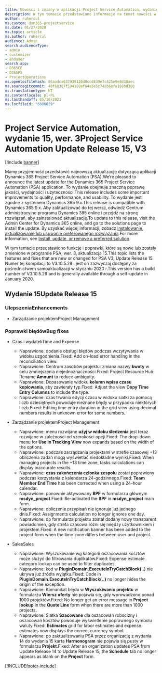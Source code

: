 ```yaml
---
title: Nowości i zmiany w aplikacji Project Service Automation, wydanie 15, wer. 3
description: W tym temacie przedstawiono informacje na temat nowości w aktualizacji usługi Project Service Automation, wydanie 15, wer. 3.
author: ruhercul
ms.custom: dyn365-projectservice
ms.date: 01/27/2020
ms.topic: article
ms.author: ruhercul
audience: Admin
search.audienceType:
- admin
- customizer
- enduser
search.app:
- D365CE
- D365PS
- ProjectOperations
ms.openlocfilehash: 86aadca637939120d0ccd839e7c425e9e8d38aec
ms.sourcegitcommit: 40f68387f594180af64a5e5c748b6efa188bd300
ms.translationtype: HT
ms.contentlocale: pl-PL
ms.lasthandoff: 05/10/2021
ms.locfileid: "6006839"
---
```

# <a name="project-service-automation-update-release-15-v3"></a><span data-ttu-id="a57ac-103">Project Service Automation, wydanie 15, wer. 3</span><span class="sxs-lookup"><span data-stu-id="a57ac-103">Project Service Automation Update Release 15, V3</span></span>

[!include [banner](../includes/psa-now-project-operations.md)]

<span data-ttu-id="a57ac-104">Mamy przyjemność przedstawić najnowszą aktualizację dotyczącą aplikacji Dynamics 365 Project Service Automation (PSA).</span><span class="sxs-lookup"><span data-stu-id="a57ac-104">We’re pleased to announce the latest update for the Dynamics 365 Project Service Automation (PSA) application.</span></span> <span data-ttu-id="a57ac-105">To wydanie obejmuje znaczną poprawę jakości, wydajności i użyteczności.</span><span class="sxs-lookup"><span data-stu-id="a57ac-105">This release includes some important improvements to quality, performance, and usability.</span></span> <span data-ttu-id="a57ac-106">To wydanie jest zgodne z systemem Dynamics 365 9.x.</span><span class="sxs-lookup"><span data-stu-id="a57ac-106">This release is compatible with Dynamics 365 9.x.</span></span> <span data-ttu-id="a57ac-107">Aby zaktualizować do tej wersji, odwiedź Centrum administracyjne programu Dynamics 365 online i przejdź na stronę rozwiązań, aby zainstalować aktualizację.</span><span class="sxs-lookup"><span data-stu-id="a57ac-107">To update to this release, visit the Admin Center for Dynamics 365 online, and go to the solutions page to install the update.</span></span> <span data-ttu-id="a57ac-108">By uzyskać więcej informacji, zobacz [Instalowanie, aktualizowanie lub usuwanie preferowanego rozwiązania](/power-platform/admin/install-remove-preferred-solution).</span><span class="sxs-lookup"><span data-stu-id="a57ac-108">For more information, see [Install, update, or remove a preferred solution](/power-platform/admin/install-remove-preferred-solution).</span></span>

<span data-ttu-id="a57ac-109">W tym temacie przedstawiono funkcje i poprawki, które są nowe lub zostały zmienione w programie PSA, wer. 3, aktualizacja 15.</span><span class="sxs-lookup"><span data-stu-id="a57ac-109">This topic lists the features and fixes that are new or changed for PSA V3, Update Release 15.</span></span> <span data-ttu-id="a57ac-110">Numer tej kompilacji to V3.10.5.28 i jest on zazwyczaj dostępny za pośrednictwem samoaktualizacji w styczniu 2020 r.</span><span class="sxs-lookup"><span data-stu-id="a57ac-110">This version has a build number of V3.10.5.28 and is generally available through a self-update in January 2020.</span></span>

## <a name="update-release-15"></a><span data-ttu-id="a57ac-111">Wydanie 15</span><span class="sxs-lookup"><span data-stu-id="a57ac-111">Update Release 15</span></span> 

### <a name="enhancements"></a><span data-ttu-id="a57ac-112">Ulepszenia</span><span class="sxs-lookup"><span data-stu-id="a57ac-112">Enhancements</span></span>

- <span data-ttu-id="a57ac-113">Zarządzanie projektem</span><span class="sxs-lookup"><span data-stu-id="a57ac-113">Project Management</span></span>

### <a name="bug-fixes"></a><span data-ttu-id="a57ac-114">Poprawki błędów</span><span class="sxs-lookup"><span data-stu-id="a57ac-114">Bug fixes</span></span>

- <span data-ttu-id="a57ac-115">Czas i wydatek</span><span class="sxs-lookup"><span data-stu-id="a57ac-115">Time and Expense</span></span>

  - <span data-ttu-id="a57ac-116">Naprawione: dodanie obsługi błędów podczas wczytywania w widoku uzgodnienia.</span><span class="sxs-lookup"><span data-stu-id="a57ac-116">Fixed: Add on-load error handling in the reconciliation view.</span></span>
  - <span data-ttu-id="a57ac-117">Naprawione: Centrum zasobów projektu: zmiana nazwy **kwoty** w celu zmniejszenia niejednoznaczności.</span><span class="sxs-lookup"><span data-stu-id="a57ac-117">Fixed: Project Resource Hub: Rename **Amount** to reduce ambiguity.</span></span>
  - <span data-ttu-id="a57ac-118">Naprawione: Dopasowanie widoku **kolumn wpisu czasu kopiowania**, aby zawierały typ.</span><span class="sxs-lookup"><span data-stu-id="a57ac-118">Fixed: Adjust the view **Copy Time Entry Columns** to include the type.</span></span>
  - <span data-ttu-id="a57ac-119">Naprawione: czas trwania edycji czasu w widoku siatki za pomocą liczb dziesiętnych powoduje nieznane błędy w przypadku niektórych liczb.</span><span class="sxs-lookup"><span data-stu-id="a57ac-119">Fixed: Editing time entry duration in the grid view using decimal numbers results in unknown error for some numbers.</span></span>

- <span data-ttu-id="a57ac-120">Zarządzanie projektem</span><span class="sxs-lookup"><span data-stu-id="a57ac-120">Project Management</span></span>

  - <span data-ttu-id="a57ac-121">Naprawione: menu rozwijane **użyj w widoku śledzenia** jest teraz rozwijane w zależności od szerokości opcji.</span><span class="sxs-lookup"><span data-stu-id="a57ac-121">Fixed: The drop-down menu for **Use in Tracking View** now expands based on the width of the options.</span></span>
  - <span data-ttu-id="a57ac-122">Naprawione: podczas zarządzania projektami w strefie czasowej +13 obliczenia zadań mogą wyświetlać niedokładne wyniki.</span><span class="sxs-lookup"><span data-stu-id="a57ac-122">Fixed: When managing projects in the +13 time zone, tasks calculations can display inaccurate results.</span></span>
  - <span data-ttu-id="a57ac-123">Naprawione: **czas zakończenia członka zespołu** został poprawiony podczas korzystania z kalendarza 24-godzinnego.</span><span class="sxs-lookup"><span data-stu-id="a57ac-123">Fixed: **Team Member End Time** has been corrected when using a 24-hour calendar.</span></span>
  - <span data-ttu-id="a57ac-124">Naprawione: ponownie aktywowany **BPF** w formularzu głównym **msdyn_project**.</span><span class="sxs-lookup"><span data-stu-id="a57ac-124">Fixed: Re-activated the **BPF** in **msdyn_project** main form.</span></span>
  - <span data-ttu-id="a57ac-125">Naprawione: obliczenie przypisań nie ignoruje już jednego dnia.</span><span class="sxs-lookup"><span data-stu-id="a57ac-125">Fixed: Assignments calculation no longer ignores one day.</span></span>
  - <span data-ttu-id="a57ac-126">Naprawione: do formularza projektu został dodany nowy transparent powiadomień, gdy strefa czasowa różni się między użytkownikiem i projektem.</span><span class="sxs-lookup"><span data-stu-id="a57ac-126">Fixed: A new notification banner has been added to the project form when the time zone differs between user and project.</span></span>

- <span data-ttu-id="a57ac-127">Sales</span><span class="sxs-lookup"><span data-stu-id="a57ac-127">Sales</span></span>

  - <span data-ttu-id="a57ac-128">Naprawione: Wyszukiwanie wg kategorii oszacowania kosztów może służyć do filtrowania duplikatów.</span><span class="sxs-lookup"><span data-stu-id="a57ac-128">Fixed: Expense estimate category lookup can be used to filter duplicates.</span></span>
  - <span data-ttu-id="a57ac-129">Naprawione: kod w **PluginDomain.ExecuteInTryCatchBlock(..)** nie ukrywa już źródła wyjątku.</span><span class="sxs-lookup"><span data-stu-id="a57ac-129">Fixed: Code in **PluginDomain.ExecuteInTryCatchBlock(..)** no longer hides the origin of the exception.</span></span>
  - <span data-ttu-id="a57ac-130">Naprawione: Komunikat błędu w **Wyszukiwaniu projektu** w formularzu **Wiersz oferty** nie pojawia się, gdy wprowadzono ponad 1000 projektów.</span><span class="sxs-lookup"><span data-stu-id="a57ac-130">Fixed: No longer get an error message in **Project lookup** in the **Quote Line** form when there are more than 1000 projects.</span></span>
  - <span data-ttu-id="a57ac-131">Naprawione: Siatka **Szacowane** dla oszacowań robocizny i oszacowań kosztów powoduje wyświetlenie poprawnego symbolu waluty.</span><span class="sxs-lookup"><span data-stu-id="a57ac-131">Fixed: **Estimates** grid for labor estimates and expense estimates now displays the correct currency symbol.</span></span>
  - <span data-ttu-id="a57ac-132">Naprawione: po zaktualizowaniu PSA przez organizację z wydania 14 do wydania 15 karta **Harmonogram** nie pojawia się pusty w formularzu **Projekt**.</span><span class="sxs-lookup"><span data-stu-id="a57ac-132">Fixed: After an organization updates PSA from Update Release 14 to Update Release 15, the **Schedule** tab no longer appears as blank on the **Project** form.</span></span>


[!INCLUDE[footer-include](../includes/footer-banner.md)]
